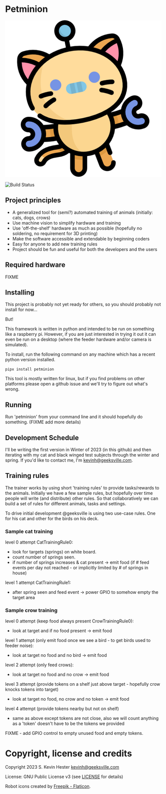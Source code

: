 # Petminion

![App Icon](docs/art/kitty.png)

![Build Status](https://github.com/petminion/petminion/actions/workflows/python-app.yml/badge.svg)

## Project principles

* A generalized tool for (semi?) automated training of animals (initially: cats, dogs, crows)
* Use machine vision to simplify hardware and training
* Use 'off-the-shelf' hardware as much as possible (hopefully no soldering, no requirement for 3D printing)
* Make the software accessible and extendable by beginning coders
* Easy for anyone to add new training rules
* Project should be fun and useful for both the developers and the users

## Required hardware

FIXME

## Installing

This project is probably not yet ready for others, so you should probably not install for now... 

But!

This framework is written in python and intended to be run on something like a raspberry pi.  However, if you are just interested in trying it out it can even be run on a desktop (where the feeder hardware and/or camera is simulated).

To install, run the following command on any machine which has a recent python version installed.  

```
pipx install petminion
```

This tool is mostly written for linux, but if you find problems on other platforms please open a github issue and we'll try to figure out what's wrong.

## Running

Run 'petminion' from your command line and it should hopefully do something.
(FIXME add more details)

## Development Schedule

I'll be writing the first version in Winter of 2023 (in this github) and then iterating with my cat and black winged test subjects through the winter and spring.
If you'd like to contact me, I'm kevinh@geeksville.com.

## Training rules

The trainer works by using short 'training rules' to provide tasks/rewards to the animals.  Initially we have a few sample rules, but hopefully over time people will write (and distribute) other rules.  So that collaboratively we can build a set of rules for different animals, tasks and settings.

To drive initial development @geeksville is using two use-case rules.  One for his cat and other for the birds on his deck.

### Sample cat training

level 0 attempt CatTrainingRule0:

- look for targets (springs) on white board.  
- count number of springs seen.
- if number of springs increases & cat present -> emit food (if # feed events per day not reached - or implicitly limited by # of springs in house)

level 1 attempt CatTrainingRule1:

- after spring seen and feed event -> power GPIO to somehow empty the target area

### Sample crow training

level 0 attempt (keep food always present CrowTrainingRule0):

- look at target and if no food present -> emit food

level 1 attempt (only emit food once we see a bird - to get birds used to feeder noise):

- look at target no food and no bird -> emit food 

level 2 attempt (only feed crows):

- look at target no food and no crow -> emit food 

level 3 attempt (provide tokens on a shelf just above target - hopefully crow knocks tokens into target)

- look at target no food, no crow and no token -> emit food

level 4 attempt (provide tokens nearby but not on shelf)

- same as above except tokens are not close, also we will count anything as a 'token' doesn't have to be the tokens we provided

FIXME - add GPIO control to empty unused food and empty tokens.

# Copyright, license and credits

Copyright 2023 S. Kevin Hester kevinh@geeksville.com

License: GNU Public License v3 (see [LICENSE](LICENSE) for details)

Robot icons created by [Freepik - Flaticon](https://www.flaticon.com/free-icon/kitty_763754).